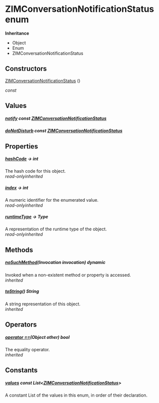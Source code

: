 


# ZIMConversationNotificationStatus enum










**Inheritance**

- Object
- Enum
- ZIMConversationNotificationStatus






## Constructors

[ZIMConversationNotificationStatus](../zego_uikit_prebuilt_live_audio_room/ZIMConversationNotificationStatus/ZIMConversationNotificationStatus.md) ()

  _const_ 


## Values

##### [notify](../zego_uikit_prebuilt_live_audio_room/ZIMConversationNotificationStatus.md) const [ZIMConversationNotificationStatus](../zego_uikit_prebuilt_live_audio_room/ZIMConversationNotificationStatus.md)



  




##### [doNotDisturb](../zego_uikit_prebuilt_live_audio_room/ZIMConversationNotificationStatus.md) const [ZIMConversationNotificationStatus](../zego_uikit_prebuilt_live_audio_room/ZIMConversationNotificationStatus.md)



  





## Properties

##### [hashCode](../zego_uikit_prebuilt_live_audio_room/ZIMConversationNotificationStatus/hashCode.md) &#8594; int



The hash code for this object.  
_<span class="feature">read-only</span><span class="feature">inherited</span>_



##### [index](../zego_uikit_prebuilt_live_audio_room/ZIMConversationNotificationStatus/index.md) &#8594; int



A numeric identifier for the enumerated value.  
_<span class="feature">read-only</span><span class="feature">inherited</span>_



##### [runtimeType](../zego_uikit_prebuilt_live_audio_room/ZIMConversationNotificationStatus/runtimeType.md) &#8594; Type



A representation of the runtime type of the object.  
_<span class="feature">read-only</span><span class="feature">inherited</span>_





## Methods

##### [noSuchMethod](../zego_uikit_prebuilt_live_audio_room/ZIMConversationNotificationStatus/noSuchMethod.md)(Invocation invocation) dynamic



Invoked when a non-existent method or property is accessed.  
_<span class="feature">inherited</span>_



##### [toString](../zego_uikit_prebuilt_live_audio_room/ZIMConversationNotificationStatus/toString.md)() String



A string representation of this object.  
_<span class="feature">inherited</span>_





## Operators

##### [operator ==](../zego_uikit_prebuilt_live_audio_room/ZIMConversationNotificationStatus/operator_equals.md)(Object other) bool



The equality operator.  
_<span class="feature">inherited</span>_










## Constants

##### [values](../zego_uikit_prebuilt_live_audio_room/ZIMConversationNotificationStatus/values-constant.md) const List&lt;[ZIMConversationNotificationStatus](../zego_uikit_prebuilt_live_audio_room/ZIMConversationNotificationStatus.md)>



A constant List of the values in this enum, in order of their declaration.  









